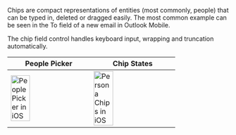 Chips are compact representations of entities (most commonly, people) that can be typed in, deleted or dragged easily. The most common example can be seen in the To field of a new email in Outlook Mobile.

The chip field control handles keyboard input, wrapping and truncation automatically.

| People Picker                                                                                                                                       | Chip States                                                                                                                                         |
| --------------------------------------------------------------------------------------------------------------------------------------------------- | --------------------------------------------------------------------------------------------------------------------------------------------------- |
| <img src="https://uifabric.azurewebsites.net/media/images/controls/ios/Persona/BadgeExamples.png" alt="People Picker in iOS" style="width: 50%;" /> | <img src="https://uifabric.azurewebsites.net/media/images/controls/ios/Persona/BadgeVariants.png" alt="Persona Chips in iOS" style="width: 50%;" /> |
